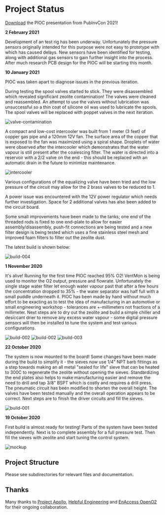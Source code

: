 # Project Status

[Download](docs/PubInvCon2021.pdf) the PIOC presentation from PubInvCon 2021!

**2 February 2021**

Development of an test rig has been underway. Unfortunately the pressure sensors originally intended for this purpose were not easy to prototype with which has caused delays. New sensors have been identified for testing, along with additional gas sensors to gain further insight into the process. After much research PCB design for the PIOC will be starting this month.

**10 January 2021**

PIOC was taken apart to diagnose issues in the previous iteration.

During testing the spool valves started to stick. They were disassembled which revealed significant zeolite contamination! The valves were cleaned and reassembled. An attempt to use the valves without lubrication was unsuccessful so a thin coat of silicone oil was used to lubricate the spools. The spool valves will be replaced with poppet valves in the next iteration.

![valve-contamination](docs/img/valve_contamination.jpg)

A compact and low-cost intercooler was built from 1 meter (3 feet) of copper gas pipe and a 120mm 12V fan. The surface area of the copper that is exposed to the fan was maximized using a spiral shape. Droplets of water were observed after the intercooler which demonstrates that the water vapour is still present after the coalescing filter. The water is directed into a reservoir with a 2/2 valve on the end - this should be replaced with an automatic drain in the future to minimize maintenance.

![intercooler](docs/img/intercooler.jpg)

Various configurations of the equalizing valve have been tried and the low pressure of the circuit may allow for the 2 brass valves to be reduced to 1.

A power issue was encountered with the 12V power regulator which needs further investigation. Space for 2 additional valves has also been added to the circuit board.

Some small improvements have been made to the tanks; one end of the threaded rods is fixed to one end-plate to allow for easier assembly/disassembly, push-fit connections are being tested and a new filter design is being tested which uses a fine stainless steel mesh and improved foam filters to filter out the zeolite dust.

The latest build is shown below:

![build-004](docs/img/pioc-build-002.jpg)

**1 November 2020**

It's alive! Running for the first time PIOC reached 95% O2! VentMon is being used to monitor the O2 output, pressure and flowrate. Unfortunately the single stage water filter let enough water vapour past that after a few hours the concentration dropped to 35% - the water separator was half full with a small puddle underneath it. PIOC has been made by hand without much effort to be exacting as to test the idea of manufacturing in an automotive or small engineering workshop - tolerances are +-millimeters not fractions of a millimeter. Next steps are to dry out the zeolite and build a simple chiller and desiccant drier to remove any excess water vapour - some digital pressure sensors will then be installed to tune the system and test various configurations.

![build-002](docs/img/pioc_firstrun.jpg)
![build-002](docs/img/ventmon95o2.jpg)
![build-003](docs/img/pioc_circuit.jpg)

**22 October 2020**

The system is now mounted to the board! Some changes have been made during the build to simplify it - the sieves now use 1/4" NPT barb fittings as a step towards making an all metal "sealed for life" sieve that can be heated to 300C to regenerate the zeolite without opening the sieves. Standardizing the end plates also helps to make manufacturing easier and remove the need to drill and tap 3/8" BSPT which is costly and requires a drill press. The pneumatic circuit has been modified to shorten the overall height. The valves have been tested manually and the overall operation appears to be correct. Next steps are to finish the driver circuits and fill the sieves.

![build-001](docs/img/pioc-build-001.jpg)

**19 October 2020**

First build is almost ready for testing! Parts of the system have been tested independently. Next is to complete assembly for a full pressure test. Then fill the sieves with zeolite and start tuning the control system.

![mockup](docs/img/pioc-mockup.jpg)

## Project Structure

Please see subdirectories for relevant files and documentation.

## Thanks

Many thanks to [Project Apollo](https://github.com/oxycon/ProjectApollo), [Helpful Engineering](https://helpfulengineering.org/) and [EnAccess OpenO2](https://enaccess.org/projects/openo2/) for their ongoing collaboration.
